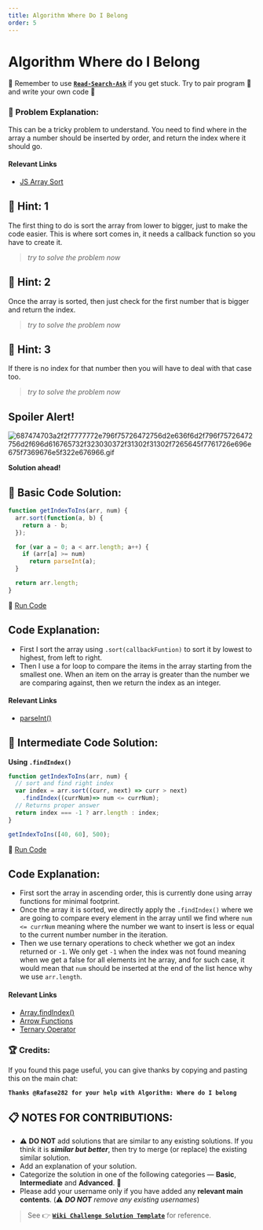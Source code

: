 ```yaml
---
title: Algorithm Where Do I Belong
order: 5
---
```

# Algorithm Where do I Belong

:triangular_flag_on_post: Remember to use [**`Read-Search-Ask`**](FreeCodeCamp-Get-Help) if you get stuck. Try to pair program :busts_in_silhouette: and write your own code :pencil:

### :checkered_flag: Problem Explanation:

This can be a tricky problem to understand. You need to find where in the array a number should be inserted by order, and return the index where it should go.

#### Relevant Links

- [JS Array Sort](JS-Array-Prototype-Sort)

## :speech_balloon: Hint: 1

The first thing to do is sort the array from lower to bigger, just to make the code easier. This is where sort comes in, it needs a callback function so you have to create it.

> _try to solve the problem now_

## :speech_balloon: Hint: 2

Once the array is sorted, then just check for the first number that is bigger and return the index.

> _try to solve the problem now_

## :speech_balloon: Hint: 3

If there is no index for that number then you will have to deal with that case too.

> _try to solve the problem now_

## Spoiler Alert!

![687474703a2f2f7777772e796f75726472756d2e636f6d2f796f75726472756d2f696d616765732f323030372f31302f31302f7265645f7761726e696e675f7369676e5f322e676966.gif](https://files.gitter.im/FreeCodeCamp/Wiki/nlOm/thumb/687474703a2f2f7777772e796f75726472756d2e636f6d2f796f75726472756d2f696d616765732f323030372f31302f31302f7265645f7761726e696e675f7369676e5f322e676966.gif)

**Solution ahead!**

## :beginner: Basic Code Solution:

```javascript
function getIndexToIns(arr, num) {
  arr.sort(function(a, b) {
    return a - b;
  });

  for (var a = 0; a < arr.length; a++) {
    if (arr[a] >= num)
      return parseInt(a);
  }

  return arr.length;
}
```

:rocket: [Run Code](https://repl.it/CLjU/36)

## Code Explanation:

- First I sort the array using `.sort(callbackFuntion)` to sort it by lowest to highest, from left to right.
- Then I use a for loop to compare the items in the array starting from the smallest one. When an item on the array is greater than the number we are comparing against, then we return the index as an integer.

#### Relevant Links

- [parseInt()](JS-ParseInt)

## :sunflower: Intermediate Code Solution:

**Using `.findIndex()`**

```javascript
function getIndexToIns(arr, num) {
  // sort and find right index
  var index = arr.sort((curr, next) => curr > next)
    .findIndex((currNum)=> num <= currNum);
  // Returns proper answer
  return index === -1 ? arr.length : index;
}

getIndexToIns([40, 60], 500);
```

:rocket: [Run Code](https://repl.it/CLjU/63)

## Code Explanation:

- First sort the array in ascending order, this is currently done using array functions for minimal footprint.
- Once the array it is sorted, we directly apply the `.findIndex()` where we are going to compare every element in the array until we find where `num <= currNum` meaning where the number we want to insert is less or equal to the current number number in the iteration.
- Then we use ternary operations to check whether we got an index returned or `-1`. We only get `-1` when the index was not found meaning when we get a false for all elements int he array, and for such case, it would mean that `num` should be inserted at the end of the list hence why we use `arr.length`.

#### Relevant Links

- [Array.findIndex()](https://developer.mozilla.org/en-US/docs/Web/JavaScript/Reference/Global_Objects/Array/findIndex)
- [Arrow Functions](https://developer.mozilla.org/en-US/docs/Web/JavaScript/Reference/Functions/Arrow_functions)
- [Ternary Operator](JS-Ternary)

### :trophy: Credits:

If you found this page useful, you can give thanks by copying and pasting this on the main chat:

**`Thanks @Rafase282 for your help with Algorithm: Where do I belong`**

## :clipboard: NOTES FOR CONTRIBUTIONS:

- :warning: **DO NOT** add solutions that are similar to any existing solutions. If you think it is **_similar but better_**, then try to merge (or replace) the existing similar solution.
- Add an explanation of your solution.
- Categorize the solution in one of the following categories &mdash; **Basic**, **Intermediate** and **Advanced**. :traffic_light:
- Please add your username only if you have added any **relevant main contents**. (:warning: **_DO NOT_** _remove any existing usernames_)

> See :point_right: [**`Wiki Challenge Solution Template`**](Wiki-Template-Challenge-Solution) for reference.
